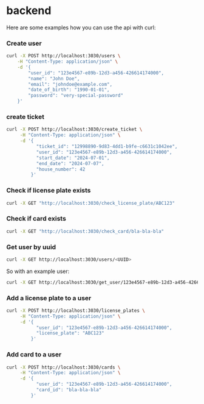 # backend

Here are some examples how you can use the api with curl:

### Create user

```bash
curl -X POST http://localhost:3030/users \
    -H "Content-Type: application/json" \
    -d '{
        "user_id": "123e4567-e89b-12d3-a456-426614174000",
        "name": "John Doe",
        "email": "johndoe@example.com",
        "date_of_birth": "1990-01-01",
        "password": "very-special-password"
    }'
```

### create ticket

```bash
curl -X POST http://localhost:3030/create_ticket \
     -H "Content-Type: application/json" \
     -d '{
           "ticket_id": "12998890-9d83-4dd1-b9fe-c6631c1042ee",
           "user_id": "123e4567-e89b-12d3-a456-426614174000",
           "start_date": "2024-07-01",
           "end_date": "2024-07-07",
           "house_number": 42
         }'
```

### Check if license plate exists

```bash
curl -X GET "http://localhost:3030/check_license_plate/ABC123"
```

### Check if card exists

```bash
curl -X GET "http://localhost:3030/check_card/bla-bla-bla"
```

### Get user by uuid

```bash
curl -X GET http://localhost:3030/users/<UUID>
```

So with an example user:

```bash
curl -X GET http://localhost:3030/get_user/123e4567-e89b-12d3-a456-426614174000
```


### Add a license plate to a user

```bash
curl -X POST http://localhost:3030/license_plates \
     -H "Content-Type: application/json" \
     -d '{
           "user_id": "123e4567-e89b-12d3-a456-426614174000",
           "license_plate": "ABC123"
         }'
```

### Add card to a user

```bash
curl -X POST http://localhost:3030/cards \
     -H "Content-Type: application/json" \
     -d '{
           "user_id": "123e4567-e89b-12d3-a456-426614174000",
           "card_id": "bla-bla-bla"
         }'
```